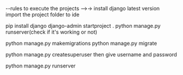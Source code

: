 
--rules to execute the projects
-->->
install django latest version<br>
import the project folder to ide

pip install django
django-admin startproject <any name> .
python manage.py runserver(check if it's working or not)


python manage.py makemigrations
python manage.py migrate  

 python manage.py createsuperuser
then give username and password


python manage.py runserver
